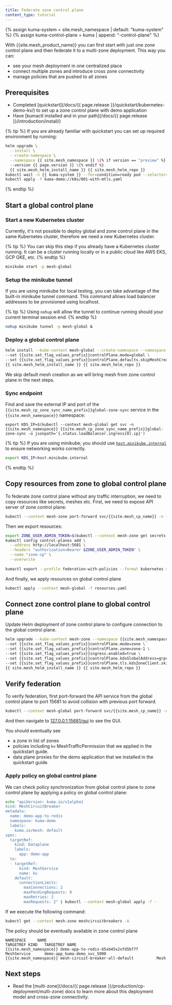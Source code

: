 ```yaml
---
title: Federate zone control plane
content_type: tutorial
---
```


{% assign kuma-system = site.mesh_namespace | default: "kuma-system" %}
{% assign kuma-control-plane = kuma | append: "-control-plane" %}

With {{site.mesh_product_name}} you can first start with just one zone control plane and then federate it to a multi-zone deployment.
This way you can:
- see your mesh deployment in one centralized place
- connect multiple zones and introduce cross zone connectivity
- manage policies that are pushed to all zones

## Prerequisites

- Completed [quickstart](/docs/{{ page.release }}/quickstart/kubernetes-demo-kv/) to set up a zone control plane with demo application
- Have [kumactl installed and in your path](/docs/{{ page.release }}/introduction/install/)

{% tip %}
If you are already familiar with quickstart you can set up required environment by running:
```sh
helm upgrade \
  --install \
  --create-namespace \
  --namespace {{ site.mesh_namespace }} \{% if version == "preview" %}
  --version {{ page.version }} \{% endif %}
  {{ site.mesh_helm_install_name }} {{ site.mesh_helm_repo }}
kubectl wait -n {{ kuma-system }} --for=condition=ready pod --selector=app={{ kuma-control-plane }} --timeout=90s
kubectl apply -f kuma-demo://k8s/001-with-mtls.yaml
```
{% endtip %}

## Start a global control plane

### Start a new Kubernetes cluster

Currently, it's not possible to deploy global and zone control plane in the same Kubernetes cluster, therefore we need a new Kubernetes cluster.

{% tip %}
You can skip this step if you already have a Kubernetes cluster running.
It can be a cluster running locally or in a public cloud like AWS EKS, GCP GKE, etc.
{% endtip %}

```sh
minikube start -p mesh-global
```

### Setup the minikube tunnel

If you are using minikube for local testing, you can take advantage of the built-in minikube tunnel command. This command allows load balancer addresses to be provisioned using localhost.

{% tip %}
Using `nohup` will allow the tunnel to continue running should your current terminal session end. 
{% endtip %}

```sh
nohup minikube tunnel -p mesh-global &
```

### Deploy a global control plane

```sh
helm install --kube-context mesh-global --create-namespace --namespace {{site.mesh_namespace}} \
--set {{site.set_flag_values_prefix}}controlPlane.mode=global \
--set {{site.set_flag_values_prefix}}controlPlane.defaults.skipMeshCreation=true \
{{ site.mesh_helm_install_name }} {{ site.mesh_helm_repo }}
```

We skip default mesh creation as we will bring mesh from zone control plane in the next steps.

### Sync endpoint

Find and save the external IP and port of the `{{site.mesh_cp_zone_sync_name_prefix}}global-zone-sync` service in the `{{site.mesh_namespace}}` namespace:

```shell
export KDS_IP=$(kubectl --context mesh-global get svc -n {{site.mesh_namespace}} {{site.mesh_cp_zone_sync_name_prefix}}global-zone-sync -o jsonpath='{.status.loadBalancer.ingress[0].ip}')
```

{% tip %}
If you are using minikube, you should use [`host.minikube.internal`](https://minikube.sigs.k8s.io/docs/handbook/host-access/) to ensure networking works correctly.

```sh
export KDS_IP=host.minikube.internal
```
{% endtip %}

## Copy resources from zone to global control plane

To federate zone control plane without any traffic interruption, we need to copy resources like secrets, meshes etc.
First, we need to expose API server of zone control plane:

```sh
kubectl --context mesh-zone port-forward svc/{{site.mesh_cp_name}} -n {{site.mesh_namespace}} 5681:5681
```

Then we export resources:
```sh
export ZONE_USER_ADMIN_TOKEN=$(kubectl --context mesh-zone get secrets -n {{site.mesh_namespace}} admin-user-token -o json | jq -r .data.value | base64 -d)
kumactl config control-planes add \
  --address http://localhost:5681 \
  --headers "authorization=Bearer $ZONE_USER_ADMIN_TOKEN" \
  --name "zone-cp" \
  --overwrite  
  
kumactl export --profile federation-with-policies --format kubernetes > resources.yaml
```

And finally, we apply resources on global control plane
```sh
kubectl apply --context mesh-global -f resources.yaml
```

## Connect zone control plane to global control plane

Update Helm deployment of zone control plane to configure connection to the global control plane.

```sh
helm upgrade --kube-context mesh-zone --namespace {{site.mesh_namespace}} \
--set {{site.set_flag_values_prefix}}controlPlane.mode=zone \
--set {{site.set_flag_values_prefix}}controlPlane.zone=zone-1 \
--set {{site.set_flag_values_prefix}}ingress.enabled=true \
--set {{site.set_flag_values_prefix}}controlPlane.kdsGlobalAddress=grpcs://${KDS_IP}:5685 \
--set {{site.set_flag_values_prefix}}controlPlane.tls.kdsZoneClient.skipVerify=true \
{{ site.mesh_helm_install_name }} {{ site.mesh_helm_repo }}
```

## Verify federation

To verify federation, first port-forward the API service from the global control plane to port 15681 to avoid collision with previous port forward. 

```sh
kubectl --context mesh-global port-forward svc/{{site.mesh_cp_name}} -n {{site.mesh_namespace}} 15681:5681
```

And then navigate to [127.0.0.1:15681/gui](http://127.0.0.1:15681/gui) to see the GUI.

You should eventually see
* a zone in list of zones
* policies including `kv` MeshTrafficPermission that we applied in the quickstart guide.
* data plane proxies for the demo application that we installed in the quickstart guide.

### Apply policy on global control plane

We can check policy synchronization from global control plane to zone control plane by applying a policy on global control plane:

```sh
echo "apiVersion: kuma.io/v1alpha1
kind: MeshCircuitBreaker
metadata:
  name: demo-app-to-redis
  namespace: kuma-demo
  labels:
    kuma.io/mesh: default
spec:
  targetRef:
    kind: Dataplane
    labels:
      app: demo-app
  to:
  - targetRef:
      kind: MeshService
      name: kv
    default:
      connectionLimits:
        maxConnections: 2
        maxPendingRequests: 8
        maxRetries: 2
        maxRequests: 2" | kubectl --context mesh-global apply -f -
```

If we execute the following command:
```sh
kubectl get --context mesh-zone meshcircuitbreakers -A
```
The policy should be eventually available in zone control plane
```
NAMESPACE     NAME                                                TARGETREF KIND   TARGETREF NAME
{{site.mesh_namespace}} demo-app-to-redis-65xb45x2xfd5bf7f        MeshService      demo-app_kuma-demo_svc_5000
{{site.mesh_namespace}} mesh-circuit-breaker-all-default          Mesh
```

## Next steps

* Read the [multi-zone](/docs/{{ page.release }}/production/cp-deployment/multi-zone) docs to learn more about this deployment model and cross-zone connectivity.
